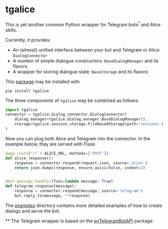 # tgalice
This is yet another common Python wrapper for Telegram bots<sup>[*](#footnote1)</sup> and Alice skills.

Currently, it provides:
- An (almost) unified interface between your bot and Telegram or Alice: `DialogConnector`
- A number of simple dialogue constructors: `BaseDialogManager` and its flavors
- A wrapper for storing dialogue state: `BaseStorage` and its flavors

This [package](https://pypi.org/project/tgalice/) may be installed with 
```
pip install tgalice
```

The three components of `tgalice` may be combined as follows:
```python
import tgalice
connector = tgalice.dialog_connector.DialogConnector(
    dialog_manager=tgalice.dialog_manager.BaseDialogManager(), 
    storage=tgalice.session_storage.FileBasedStorage(path='sessions')
)
```
Now you can plug both Alice and Telegram into the connector. In the example below, they are served with Flask. 
```python
@app.route("/" + ALICE_URL, methods=['POST'])
def alice_response():
    response = connector.respond(request.json, source='alice')
    return json.dumps(response, ensure_ascii=False, indent=2)


@bot.message_handler(func=lambda message: True)
def telegram_response(message):
    response = connector.respond(message, source='telegram')
    bot.reply_to(message, **response)
```

The [examples](https://github.com/avidale/tgalice/tree/master/example) directory contains more detailed examples 
of how to create dialogs and serve the bot. 

<a id="footnote1">**</a> The Telegram wrapper is based on the [pyTelegramBotAPI](https://github.com/eternnoir/pyTelegramBotAPI) 
package. 